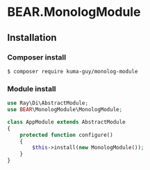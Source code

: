 # BEAR.MonologModule

## Installation

### Composer install

    $ composer require kuma-guy/monolog-module
 
### Module install

```php
use Ray\Di\AbstractModule;
use BEAR\MonologModule\MonologModule;

class AppModule extends AbstractModule
{
    protected function configure()
    {
        $this->install(new MonologModule());
    }
}
```
